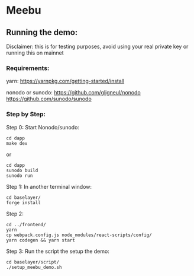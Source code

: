 # Meebu

## Running the demo:

Disclaimer: this is for testing purposes, avoid using your real private key or running
this on mainnet

### Requirements:
yarn:
https://yarnpkg.com/getting-started/install

nonodo or sunodo:
https://github.com/gligneul/nonodo
https://github.com/sunodo/sunodo

### Step by Step:
Step 0:
Start Nonodo/sunodo:
```
cd dapp
make dev
```
or
```
cd dapp
sunodo build
sunodo run

```
Step 1:
In another terminal window:
```
cd baselayer/
forge install
```

Step 2:
```
cd ../frontend/
yarn
cp webpack.config.js node_modules/react-scripts/config/
yarn codegen && yarn start
```

Step 3:
Run the script the setup the demo:

```
cd baselayer/script/
./setup_meebu_demo.sh
```
